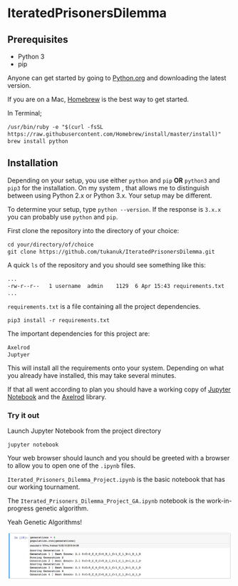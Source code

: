 # IteratedPrisonersDilemma

## Prerequisites

- Python 3
- pip

Anyone can get started by going to [Python.org](https://www.python.org/downloads/) and downloading the latest version.

If you are on a Mac, [Homebrew](https://brew.sh) is the best way to get started. 

In Terminal;

	/usr/bin/ruby -e "$(curl -fsSL https://raw.githubusercontent.com/Homebrew/install/master/install)"
	brew install python

## Installation 

Depending on your setup, you use either `python` and `pip` **OR** `python3` and  `pip3` for the installation. On my system , that allows me to distinguish between using Python 2.x or Python 3.x. Your setup may be different.

To determine your setup, type `python --version`. If the response is `3.x.x` you can probably use `python` and `pip`.

First clone the repository into the directory of your choice: 

	cd your/directory/of/choice
	git clone https://github.com/tukanuk/IteratedPrisonersDilemma.git

A quick `ls` of the repository and you should see something like this:

	...
	-rw-r--r--   1 username  admin    1129  6 Apr 15:43 requirements.txt
	...

`requirements.txt` is a file containing all the project dependencies.

	pip3 install -r requirements.txt

The important dependencies for this project are:

	Axelrod
	Juptyer

This will install all the requirements onto your system. Depending on what you already have installed, this may take several minutes.

If that all went according to plan you should have a working copy of [Jupyter Notebook](https://jupyter.org) and the [Axelrod](https://github.com/Axelrod-Python) library. 

### Try it out

Launch Jupyter Notebook from the project directory

	jupyter notebook

Your web browser should launch and you should be greeted with a browser to allow you to open one of the `.ipynb` files.

`Iterated_Prisoners_Dilemma_Project.ipynb` is the basic notebook that has our working tournament. 

The `Iterated_Prisoners_Dilemma_Project_GA.ipynb` notebook is the work-in-progress genetic algorithm.

Yeah Genetic Algorithms!

![](readme_ga_notebook.png)
